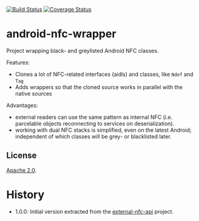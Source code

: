 [![Build Status](https://travis-ci.org/skjolber/android-nfc-wrapper.svg)](https://travis-ci.org/skjolber/android-nfc-wrapper)
[![Coverage Status](https://coveralls.io/repos/github/skjolber/android-nfc-wrapper/badge.svg?branch=master)](https://coveralls.io/github/skjolber/android-nfc-wrapper?branch=master)

# android-nfc-wrapper
Project wrapping black- and greylisted Android NFC classes. 

Features:

 - Clones a lot of NFC-related interfaces (aidls) and classes, like `Ndef` and `Tag`
 - Adds wrappers so that the cloned source works in parallel with the native sources

Advantages:

 * external readers can use the same pattern as internal NFC (i.e. parcelable objects reconnecting to services on deserialization).
 * working with dual NFC stacks is simplified, even on the latest Android; independent of which classes will be grey- or blacklisted later.
 
## License
[Apache 2.0].

# History
 - 1.0.0: Initial version extracted from the [external-nfc-api](https://github.com/skjolber/external-nfc-api) project.

[Apache 2.0]: 			http://www.apache.org/licenses/LICENSE-2.0.html
[issue-tracker]:		https://github.com/skjolber/android-nfc-wrapper/issues
[Maven]:			http://maven.apache.org/

